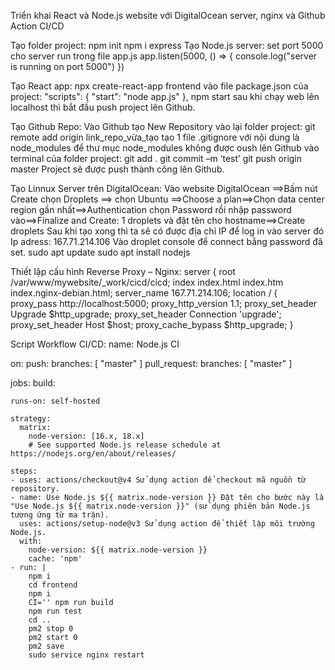 Triển khai React và Node.js website với DigitalOcean server, nginx và Github Action CI/CD

Tạo folder project:
npm init
npm i express
Tạo Node.js server: 
set port 5000 cho server run trong file app.js
app.listen(5000, () => {
    console.log("server is running on port 5000")
})

Tạo React app:
npx create-react-app frontend
vào file package.json của project:
"scripts": {
    "start": "node app.js"
  },
npm start
sau khi chạy web lên localhost thì bắt đầu push project lên Github.

Tạo Github Repo:
Vào Github tạo New Repository
vào lại folder project:
git remote add origin link_repo_vừa_tạo
tạo 1 file .gitignore với nội dung là node_modules để thư mục node_modules không được oush lên Github
vào terminal của folder project:
git add .
git commit –m ‘test’
git push origin master
Project sẽ được push thành công lên Github.

Tạo Linnux Server trên DigitalOcean:
Vào website DigitalOcean ==>Bấm nút Create chọn Droplets ==> chọn Ubuntu ==>Choose a plan==>Chọn data center region gần nhất==>Authentication chọn Password rồi nhập password vào==>Finalize and Create: 1 droplets và đặt tên cho hostname==>Create droplets
Sau khi tạo xong thì ta sẽ có được địa chỉ IP để log in vào server đó
Ip adress: 167.71.214.106
Vào droplet console để connect bằng password đã set.
sudo apt update
sudo apt install nodejs

Thiết lập cấu hình Reverse Proxy – Nginx:
server {
        root /var/www/mywebsite/_work/cicd/cicd; 
        index index.html index.htm index.nginx-debian.html; 
        server_name 167.71.214.106; 
        location / {
proxy_pass http://localhost:5000;
proxy_http_version 1.1; 
proxy_set_header Upgrade $http_upgrade; 
proxy_set_header Connection 'upgrade'; 
proxy_set_header Host $host;
proxy_cache_bypass $http_upgrade;
}

Script Workflow CI/CD:
name: Node.js CI

on:
  push:
    branches: [ "master" ]
  pull_request:
    branches: [ "master" ]

jobs:
  build:

    runs-on: self-hosted

    strategy:
      matrix:
        node-version: [16.x, 18.x]
        # See supported Node.js release schedule at https://nodejs.org/en/about/releases/

    steps:
    - uses: actions/checkout@v4 Sử dụng action để checkout mã nguồn từ repository.
    - name: Use Node.js ${{ matrix.node-version }} Đặt tên cho bước này là "Use Node.js ${{ matrix.node-version }}" (sử dụng phiên bản Node.js tương ứng từ ma trận).
      uses: actions/setup-node@v3 Sử dụng action để thiết lập môi trường Node.js.
      with:
        node-version: ${{ matrix.node-version }} 
        cache: 'npm'
    - run: |
        npm i
        cd frontend
        npm i
        CI='' npm run build
        npm run test
        cd ..
        pm2 stop 0
        pm2 start 0
        pm2 save
        sudo service nginx restart
        

